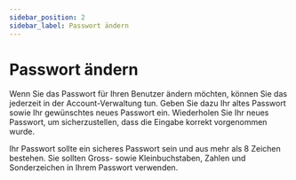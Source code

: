 ```yaml
---
sidebar_position: 2
sidebar_label: Passwort ändern
---
```


# Passwort ändern

Wenn Sie das Passwort für Ihren Benutzer ändern möchten, können Sie das jederzeit in der Account-Verwaltung tun. Geben Sie dazu Ihr altes Passwort sowie Ihr gewünschtes neues Passwort ein. Wiederholen Sie Ihr neues Passwort, um sicherzustellen, dass die Eingabe korrekt vorgenommen wurde.

Ihr Passwort sollte ein sicheres Passwort sein und aus mehr als 8 Zeichen bestehen. Sie sollten Gross- sowie Kleinbuchstaben, Zahlen und Sonderzeichen in Ihrem Passwort verwenden.
